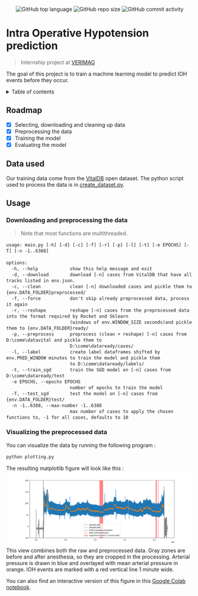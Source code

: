<p align="center">
<img alt="GitHub top language" src="https://img.shields.io/github/languages/top/comejv/IOH-Pred">
<img alt="GitHub repo size" src="https://img.shields.io/github/repo-size/comejv/IOH-Pred">
<img alt="GitHub commit activity" src="https://img.shields.io/github/commit-activity/w/comejv/IOH-Pred">
</p>

# Intra Operative Hypotension prediction
> Internship project at [VERIMAG](https://www.verimag.fr/)

The goal of this project is to train a machine learning model to predict IOH events before they occur.

<details>
<summary>Table of contents</summary>
<ol>
<li><a href="#intra-operative-hypotension-prediction">Introduction</a></li>
<li><a href="#roadmap">Roadmap</a></li>
<li><a href="#data-used">Data used</a></li>
<li><a href="#usage">Usage</a></li>
</ol>
</details>

## Roadmap

- [x] Selecting, downloading and cleaning up data
- [x] Preprocessing the data 
- [x] Training the model
- [x] Evaluating the model

## Data used

Our training data come from the [VitalDB](https://vitaldb.net/) open dataset.
The python script used to process the data is in [create_dataset.py](create_dataset.py).

## Usage

### Downloading and preprocessing the data

> Note that most functions are multithreaded.

```
usage: main.py [-h] [-d] [-c] [-f] [-r] [-p] [-l] [-t] [-e EPOCHS] [-T] [-n -1..6388]

options:
  -h, --help            show this help message and exit
  -d, --download        download [-n] cases from VitalDB that have all tracks listed in env.json.
  -c, --clean           clean [-n] downloaded cases and pickle them to {env.DATA_FOLDER}preprocessed/
  -f, --force           don't skip already preprocessed data, process it again
  -r, --reshape         reshape [-n] cases from the preprocessed data into the format required by Rocket and Sklearn
                        (windows of env.WINDOW_SIZE seconds)and pickle them to {env.DATA_FOLDER}ready/
  -p, --preprocess      preprocess (clean + reshape) [-n] cases from D:\come\datavital and pickle them to
                        D:\come\dataready/cases/
  -l, --label           create label dataframes shifted by env.PRED_WINDOW minutes to train the model and pickle them
                        to D:\come\dataready/labels/
  -t, --train_sgd       train the SGD model on [-n] cases from D:\come\dataready/test
  -e EPOCHS, --epochs EPOCHS
                        number of epochs to train the model
  -T, --test_sgd        test the model on [-n] cases from {env.DATA_FOLDER}test/
  -n -1..6388, --max-number -1..6388
                        max number of cases to apply the chosen functions to, -1 for all cases, defaults to 10
```

### Visualizing the preprocessed data

You can visualize the data by running the following program :
```bash
python plotting.py
```
The resulting matplotlib figure will look like this :
![Plot of case 2202](imgs/plot_2202.png)
This view combines both the raw and preprocessed data.
Gray zones are before and after anesthesia, so they are cropped in the processing.
Arterial pressure is drawn in blue and overlayed with mean arterial pressure in orange.
IOH events are marked with a red vertical line 1 minute wide.

You can also find an interactive version of this figure in this [Google Colab notebook](https://colab.research.google.com/drive/12LOvNX076Kx2t6ikOKpBpGCG7m3t8fZH).
